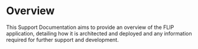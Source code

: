 # Overview
This Support Documentation aims to provide an overview of the FLIP application, detailing how it is architected and deployed and any information required for further support and development.
